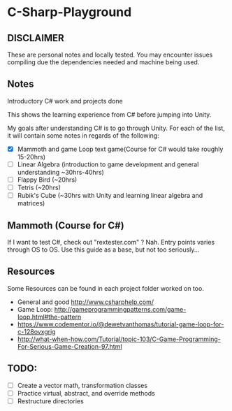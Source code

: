 # C-Sharp-Playground

## DISCLAIMER

These are personal notes and locally tested. You may encounter issues compiling due the dependencies needed and machine being used.

## Notes

Introductory C# work and projects done

This shows the learning experience from C# before jumping into Unity.

My goals after understanding C# is to go through Unity. For each of the list, it will contain some notes in regards of the following:

- [x] Mammoth and game Loop text game(Course for C# would take roughly 15-20hrs)
- [ ] Linear Algebra (introduction to game development and general understanding ~30hrs-40hrs)
- [ ] Flappy Bird (~20hrs)
- [ ] Tetris (~20hrs)
- [ ] Rubik's Cube (~30hrs with Unity and learning linear algebra and matrices)

## Mammoth (Course for C#)

If I want to test C#, check out "rextester.com" ? Nah.
Entry points varies through OS to OS.
Use this guide as a base, but not too seriously...

## Resources

Some Resources can be found in each project folder worked on too.
- General and good http://www.csharphelp.com/
- Game Loop: http://gameprogrammingpatterns.com/game-loop.html#the-pattern
- https://www.codementor.io/@dewetvanthomas/tutorial-game-loop-for-c-128ovxgrig
- http://what-when-how.com/Tutorial/topic-103/C-Game-Programming-For-Serious-Game-Creation-97.html

## TODO:

- [ ] Create a vector math, transformation classes
- [ ] Practice virtual, abstract, and override methods
- [ ] Restructure directories
